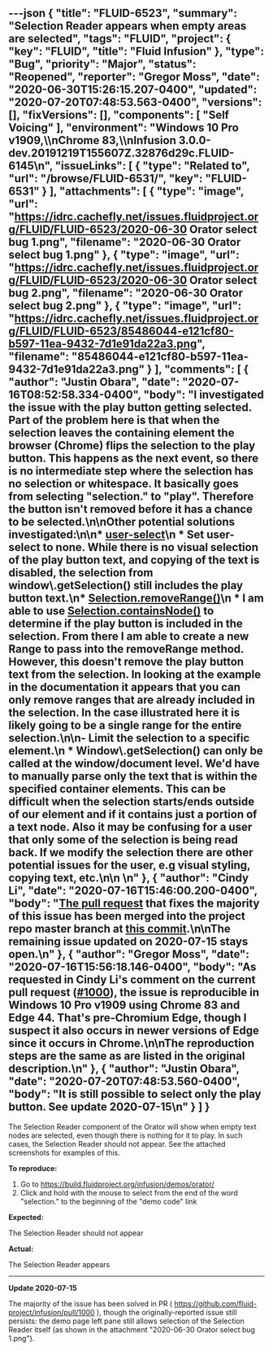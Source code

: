 ---json
{
  "title": "FLUID-6523",
  "summary": "Selection Reader appears when empty areas are selected",
  "tags": "FLUID",
  "project": {
    "key": "FLUID",
    "title": "Fluid Infusion"
  },
  "type": "Bug",
  "priority": "Major",
  "status": "Reopened",
  "reporter": "Gregor Moss",
  "date": "2020-06-30T15:26:15.207-0400",
  "updated": "2020-07-20T07:48:53.563-0400",
  "versions": [],
  "fixVersions": [],
  "components": [
    "Self Voicing"
  ],
  "environment": "Windows 10 Pro v1909,\\\nChrome 83,\\\nInfusion 3.0.0-dev.20191219T155607Z.32876d29c.FLUID-6145\n",
  "issueLinks": [
    {
      "type": "Related to",
      "url": "/browse/FLUID-6531/",
      "key": "FLUID-6531"
    }
  ],
  "attachments": [
    {
      "type": "image",
      "url": "https://idrc.cachefly.net/issues.fluidproject.org/FLUID/FLUID-6523/2020-06-30 Orator select bug 1.png",
      "filename": "2020-06-30 Orator select bug 1.png"
    },
    {
      "type": "image",
      "url": "https://idrc.cachefly.net/issues.fluidproject.org/FLUID/FLUID-6523/2020-06-30 Orator select bug 2.png",
      "filename": "2020-06-30 Orator select bug 2.png"
    },
    {
      "type": "image",
      "url": "https://idrc.cachefly.net/issues.fluidproject.org/FLUID/FLUID-6523/85486044-e121cf80-b597-11ea-9432-7d1e91da22a3.png",
      "filename": "85486044-e121cf80-b597-11ea-9432-7d1e91da22a3.png"
    }
  ],
  "comments": [
    {
      "author": "Justin Obara",
      "date": "2020-07-16T08:52:58.334-0400",
      "body": "I investigated the issue with the play button getting selected. Part of the problem here is that when the selection leaves the containing element the browser (Chrome) flips the selection to the play button. This happens as the next event, so there is no intermediate step where the selection has no selection or whitespace. It basically goes from selecting \"selection.\" to \"play\". Therefore the button isn't removed before it has a chance to be selected.\n\nOther potential solutions investigated:\n\n* [user-select](https://developer.mozilla.org/en-US/docs/Web/CSS/user-select)\n  * Set user-select to none. While there is no visual selection of the play button text, and copying of the text is disabled, the selection from window\\.getSelection() still includes the play button text.\n* [Selection.removeRange()](https://developer.mozilla.org/en-US/docs/Web/API/Selection/removeRange)\n  * I am able to use [Selection.containsNode()](https://developer.mozilla.org/en-US/docs/Web/API/Selection/containsNode) to determine if the play button is included in the selection. From there I am able to create a new Range to pass into the removeRange method. However, this doesn't remove the play button text from the selection. In looking at the example in the documentation it appears that you can only remove ranges that are already included in the selection. In the case illustrated here it is likely going to be a single range for the entire selection.\n\n- Limit the selection to a specific element.\n  * Window\\.getSelection() can only be called at the window/document level. We'd have to manually parse only the text that is within the specified container elements. This can be difficult when the selection starts/ends outside of our element and if it contains just a portion of a text node. Also it may be confusing for a user that only some of the selection is being read back. If we modify the selection there are other potential issues for the user, e.g visual styling, copying text, etc.\n\n \n"
    },
    {
      "author": "Cindy Li",
      "date": "2020-07-16T15:46:00.200-0400",
      "body": "[The pull request](https://github.com/fluid-project/infusion/pull/1000) that fixes the majority of this issue has been merged into the project repo master branch at [this commit](https://github.com/fluid-project/infusion/commit/8d59c6ce77ed83a0c8c8c70f1195636cfcc02797).\n\nThe remaining issue updated on 2020-07-15 stays open.\n"
    },
    {
      "author": "Gregor Moss",
      "date": "2020-07-16T15:56:18.146-0400",
      "body": "As requested in Cindy Li's comment on the current pull request ([#1000](https://github.com/fluid-project/infusion/pull/1000#issuecomment-659468378)), the issue is reproducible in Windows 10 Pro v1909 using Chrome 83 and Edge 44. That's pre-Chromium Edge, though I suspect it also occurs in newer versions of Edge since it occurs in Chrome.\n\nThe reproduction steps are the same as are listed in the original description.\n"
    },
    {
      "author": "Justin Obara",
      "date": "2020-07-20T07:48:53.560-0400",
      "body": "It is still possible to select only the play button. See update 2020-07-15\n"
    }
  ]
}
---
The Selection Reader component of the Orator will show when empty text nodes are selected, even though there is nothing for it to play. In such cases, the Selection Reader should not appear. See the attached screenshots for examples of this.

**To reproduce:**

1. Go to <https://build.fluidproject.org/infusion/demos/orator/>
2. Click and hold with the mouse to select from the end of the word "selection." to the beginning of the "demo code" link

**Expected:**

The Selection Reader should not appear

**Actual:**

The Selection Reader appears

***

**Update 2020-07-15**

The majority of the issue has been solved in PR ( <https://github.com/fluid-project/infusion/pull/1000> ), though the originally-reported issue still persists: the demo page left pane still allows selection of the Selection Reader itself (as shown in the attachment "2020-06-30 Orator select bug 1.png").

        
